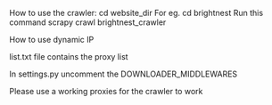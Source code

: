 How to use the crawler:
cd website_dir
For eg.
cd brightnest
Run this command
scrapy crawl brightnest_crawler

How to use dynamic IP

list.txt file contains the proxy list

In settings.py uncomment the DOWNLOADER_MIDDLEWARES

Please use a working proxies for the crawler to work
